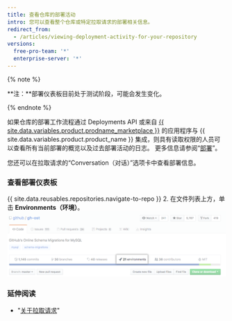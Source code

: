 ```yaml
---
title: 查看仓库的部署活动
intro: 您可以查看整个仓库或特定拉取请求的部署相关信息。
redirect_from:
  - /articles/viewing-deployment-activity-for-your-repository
versions:
  free-pro-team: '*'
  enterprise-server: '*'
---
```


{% note %}

**注：**部署仪表板目前处于测试阶段，可能会发生变化。

{% endnote %}

如果仓库的部署工作流程通过 Deployments API 或来自 [{{ site.data.variables.product.prodname_marketplace }}](https://github.com/marketplace/category/deployment) 的应用程序与 {{ site.data.variables.product.product_name }} 集成，则具有读取权限的人员可以查看所有当前部署的概览以及过去部署活动的日志。 更多信息请参阅“[部署](/v3/repos/deployments/)”。

您还可以在拉取请求的“Conversation（对话）”选项卡中查看部署信息。

### 查看部署仪表板

{{ site.data.reusables.repositories.navigate-to-repo }}
2. 在文件列表上方，单击 **Environments（环境）**。 ![仓库页面顶部的环境](/assets/images/help/repository/environments.png)

### 延伸阅读
 - "[关于拉取请求](/articles/about-pull-requests)"
